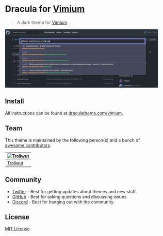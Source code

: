 # Dracula for [Vimium](https://vimium.github.io/)

> A dark theme for [Vimium](https://vimium.github.io/)

![Screenshot](./screenshot.png)

## Install

All instructions can be found at [draculatheme.com/vimium](https://draculatheme.com/vimium).

## Team

This theme is maintained by the following person(s) and a bunch of [awesome contributors](https://github.com/dracula/vimium/graphs/contributors).

| [![Trollwut](https://avatars1.githubusercontent.com/u/3462975?s=70&v=4)](https://github.com/Trollwut) |
| ----------------------------------------------------------------------------------------------------- |
| [Trollwut](https://github.com/Trollwut)                                                               |

## Community

- [Twitter](https://twitter.com/draculatheme) - Best for getting updates about themes and new stuff.
- [GitHub](https://github.com/dracula/dracula-theme/discussions) - Best for asking questions and discussing issues.
- [Discord](https://draculatheme.com/discord-invite) - Best for hanging out with the community.

## License

[MIT License](./LICENSE)
